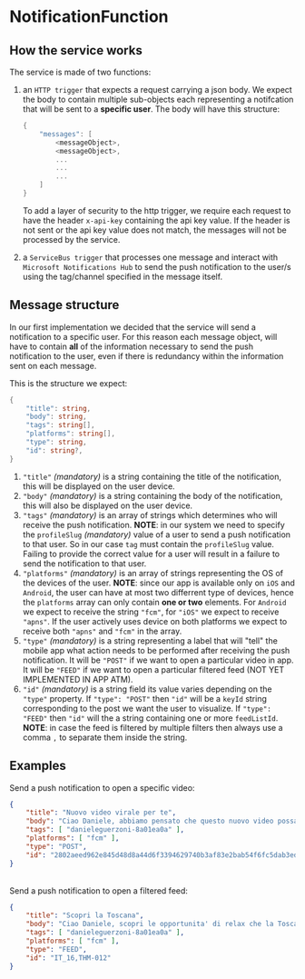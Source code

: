 # NotificationFunction

## How the service works
The service is made of two functions:
1. an `HTTP trigger` that expects a request carrying a json body. We expect the body to contain multiple sub-objects each representing a notifcation that will be sent to a **specific user**. The body will have this structure:
    ```csharp
    {
        "messages": [
            <messageObject>,
            <messageObject>,
            ...
            ...
            ...
        ]
    }
    ```
    To add a layer of security to the http trigger, we require each request to have the header `x-api-key` containing the api key value. If the header is not sent or the api key value does not match, the messages will not be processed by the service.
    
2. a `ServiceBus trigger` that processes one message and interact with `Microsoft Notifications Hub` to send the push notification to the user/s using the tag/channel specified in the message itself.

## Message structure

In our first implementation we decided that the service will send a notification to a specific user. For this reason each message object, will have to contain **all** of the information necessary to send the push notification to the user, even if there is redundancy within the information sent on each message.

This is the structure we expect:
```csharp
{
    "title": string,
    "body": string,
    "tags": string[],
    "platforms": string[],
    "type": string,
    "id": string?,
}
```
1. `"title"` *(mandatory)* is a string containing the title of the notification, this will be displayed on the user device.
2. `"body"` *(mandatory)* is a string containing the body of the notification, this will also be displayed on the user device.
3. `"tags"` *(mandatory)* is an array of strings which determines who will receive the push notification. **NOTE**: in our system we need to specify the `profileSlug` *(mandatory)* value of a user to send a push notification to that user. So in our case `tag` must contain the `profileSlug` value. Failing to provide the correct value for a user will result in a failure to send the notification to that user.
4. `"platforms"` *(mandatory)* is an array of strings representing the OS of the devices of the user. **NOTE**: since our app is available only on `iOS` and `Android`, the user can have at most two differrent type of devices, hence the `platforms` array can only contain **one or two** elements. 
For `Android` we expect to receive the string `"fcm"`, for `"iOS"` we expect to receive `"apns"`. If the user actively uses device on both platforms we expect to receive both `"apns"` and `"fcm"` in the array.
5. `"type"` *(mandatory)* is a string representing a label that will "tell" the mobile app what action needs to be performed after receiving the push notification. It will be `"POST"` if we want to open a particular video in app. It will be `"FEED"` if we want to open a particular filtered feed (NOT YET IMPLEMENTED IN APP ATM).
6. `"id"` *(mandatory)* is a string field its value varies depending on the `"type"` property. If `"type": "POST"` then `"id"` will be a `keyId` string corresponding to the post we want the user to visualize. If `"type": "FEED"` then `"id"` will the a string containing one or more `feedListId`. **NOTE**: in case the feed is filtered by multiple filters then always use a comma `,` to separate them inside the string. 

## Examples
Send a push notification to open a specific video:
```json
{
    "title": "Nuovo video virale per te",
    "body": "Ciao Daniele, abbiamo pensato che questo nuovo video possa piacerti: scopri anche tu le terme di Saturnia",
    "tags": [ "danieleguerzoni-8a01ea0a" ],
    "platforms": [ "fcm" ],
    "type": "POST",
    "id": "2802aeed962e845d48d8a44d6f3394629740b3af83e2bab54f6fc5dab3edf3f0"
}
```
\
Send a push notification to open a filtered feed:
```json
{
    "title": "Scopri la Toscana",
    "body": "Ciao Daniele, scopri le opportunita' di relax che la Toscana ha da offrirti",
    "tags": [ "danieleguerzoni-8a01ea0a" ],
    "platforms": [ "fcm" ],
    "type": "FEED",
    "id": "IT_16,THM-012"
}
```